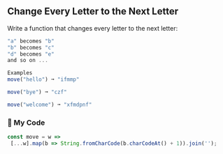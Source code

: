 ## Change Every Letter to the Next Letter

Write a function that changes every letter to the next letter:
```js
"a" becomes "b"
"b" becomes "c"
"d" becomes "e"
and so on ...

Examples
move("hello") ➞ "ifmmp"

move("bye") ➞ "czf"

move("welcome") ➞ "xfmdpnf"
```
### :leaves: My Code
```js
const move = w => 
 [...w].map(b => String.fromCharCode(b.charCodeAt() + 1)).join('');
```
